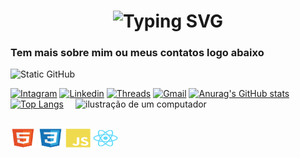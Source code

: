 <h1 align="center">
<img src="https://readme-typing-svg.herokuapp.com?font=Fira+Code&pause=1000&color=C00000&center=true&vCenter=true&width=700&height=70&lines=Ol%C3%A1;Eu+me+chamo+Carlos" alt="Typing SVG" />
</h1>
  
### Tem mais sobre mim ou meus contatos logo abaixo

<img src="https://img.shields.io/static/v1?label=Overview&message=CarlosH&color=f8efd4&style=for-the-badge&logo=GitHub" alt="Static GitHub">

[![Intagram](https://img.shields.io/badge/Instagram-E4405F?style=for-the-badge&logo=instagram&logoColor=white)](https://www.instagram.com/_carloshsantiago?igsh=eHZ5ZW5oZ3M0NzVt)
[![Linkedin](https://img.shields.io/badge/LinkedIn-0077B5?style=for-the-badge&logo=linkedin&logoColor=white)](https://www.linkedin.com/in/carlos-h-santiago-7411a52a8?utm_source=share&utm_campaign=share_via&utm_content=profile&utm_medium=android_app)
[![Threads](https://img.shields.io/badge/Threads-000000?style=for-the-badge&logo=Threads&logoColor=white)](https://www.threads.net/@carlosh_r360)
[![Gmail](https://img.shields.io/badge/Gmail-D14836?style=for-the-badge&logo=gmail&logoColor=white)](mailto:carloshsantiago360@gmail.com"></a>)
<img src="https://raw.githubusercontent.com/MicaelliMedeiros/micaellimedeiros/master/image/computer-illustration.png" alt="ilustração de um computador" min-width="400px" max-width="400px" width="400px" align="right">
[![Anurag's GitHub stats](https://github-readme-stats.vercel.app/api?username=CaosH360&show_icons=true&theme=dracula)](https://github.com/CaosH360)
[![Top Langs](https://github-readme-stats.vercel.app/api/top-langs/?username=CaosH360&layout=donut&theme=dracula)](https://github.com/CaosH360)
</div>


<div style="display: inline_block"><br>
  <img align="center" alt="CH-HTML" height="30" width="40" src="https://raw.githubusercontent.com/devicons/devicon/master/icons/html5/html5-original.svg">
  <img align="center" alt="CH-CSS" height="30" width="40" src="https://raw.githubusercontent.com/devicons/devicon/master/icons/css3/css3-original.svg">
  <img align="center" alt="CH-Js" height="30" width="40" src="https://raw.githubusercontent.com/devicons/devicon/master/icons/javascript/javascript-plain.svg">
  <img align="center" alt="CH-React" height="30" width="40" src="https://raw.githubusercontent.com/devicons/devicon/master/icons/react/react-original.svg">
</div>





